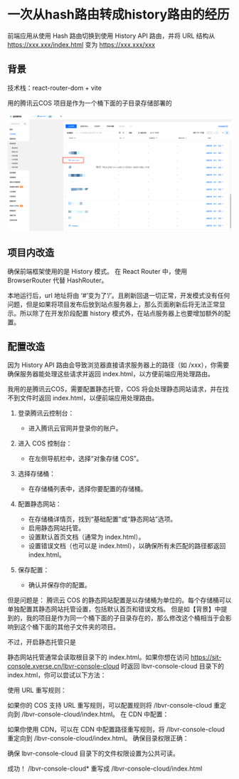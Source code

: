 # 一次从hash路由转成history路由的经历

前端应用从使用 Hash 路由切换到使用 History API 路由，并将 URL 结构从 https://xxx.xxx/index.html 变为 https://xxx.xxx/xxx
## 背景

技术栈：react-router-dom + vite

用的腾讯云COS
项目是作为一个桶下面的子目录存储部署的

![alt text](image.png)


## 项目内改造

确保前端框架使用的是 History 模式。
在 React Router 中，使用 BrowserRouter 代替 HashRouter。


本地运行后，url 地址将由 ‘#’变为了‘/’。且刷新回退一切正常，开发模式没有任何问题，但是如果将项目发布后放到站点服务器上，那么页面刷新后将无法正常显示。所以除了在开发阶段配置 history 模式外，在站点服务器上也要增加额外的配置。



## 配置改造
因为 History API 路由会导致浏览器直接请求服务器上的路径（如 /xxx），你需要确保服务器能处理这些请求并返回 index.html，以方便前端应用处理路由。

我用的是腾讯云COS，需要配置静态托管，COS 将会处理静态网站请求，并在找不到文件时返回 index.html，以便前端应用处理路由。

1. 登录腾讯云控制台：
    - 进入腾讯云官网并登录你的账户。
2. 进入 COS 控制台：
    - 在左侧导航栏中，选择“对象存储 COS”。
3. 选择存储桶：
    - 在存储桶列表中，选择你要配置的存储桶。
4. 配置静态网站：

    - 在存储桶详情页，找到“基础配置”或“静态网站”选项。
    - 启用静态网站托管。
    - 设置默认首页文档（通常为 index.html）。
    - 设置错误文档（也可以是 index.html），以确保所有未匹配的路径都返回 index.html。
5. 保存配置：
    - 确认并保存你的配置。


但是问题是： 
腾讯云 COS 的静态网站配置是以存储桶为单位的。每个存储桶可以单独配置其静态网站托管设置，包括默认首页和错误文档。 
但是如【背景】中提到的，我的项目是作为同一个桶下面的子目录存在的，那么修改这个桶相当于会影响到这个桶下面的其他子文件夹的项目。

不过，开启静态托管只是


静态网站托管通常会读取根目录下的 index.html。如果你想在访问 https://sit-console.xverse.cn/lbvr-console-cloud 时返回 lbvr-console-cloud 目录下的 index.html，你可以尝试以下方法：

使用 URL 重写规则：

如果你的 COS 支持 URL 重写规则，可以配置规则将 /lbvr-console-cloud 重定向到 /lbvr-console-cloud/index.html。
在 CDN 中配置：

如果你使用 CDN，可以在 CDN 中配置路径重写规则，将 /lbvr-console-cloud 重定向到 /lbvr-console-cloud/index.html。
确保目录权限正确：

确保 lbvr-console-cloud 目录下的文件权限设置为公共可读。

成功！
/lbvr-console-cloud*  重写成 /lbvr-console-cloud/index.html